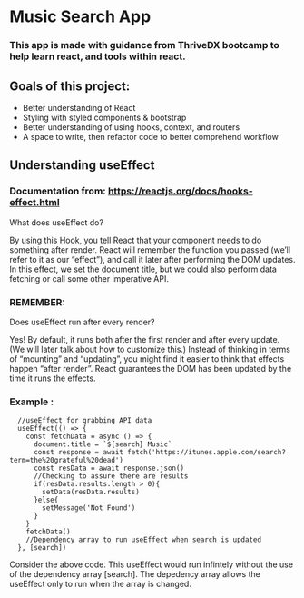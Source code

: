 # Music Search App
### This app is made with guidance from ThriveDX bootcamp to help learn react, and tools within react.

## Goals of this project:
- Better understanding of React
- Styling with styled components & bootstrap
- Better understanding of using hooks, context, and routers
- A space to write, then refactor code to better comprehend workflow

## Understanding useEffect
### Documentation from: https://reactjs.org/docs/hooks-effect.html
What does useEffect do? 

By using this Hook, you tell React that your component needs to do something after render. React will remember the function you passed (we’ll refer to it as our “effect”), and call it later after performing the DOM updates. In this effect, we set the document title, but we could also perform data fetching or call some other imperative API.
### REMEMBER: 
Does useEffect run after every render?

Yes! By default, it runs both after the first render and after every update. (We will later talk about how to customize this.) Instead of thinking in terms of “mounting” and “updating”, you might find it easier to think that effects happen “after render”. React guarantees the DOM has been updated by the time it runs the effects.
### Example :
```
  //useEffect for grabbing API data
  useEffect(() => {
    const fetchData = async () => {
      document.title = `${search} Music`
      const response = await fetch('https://itunes.apple.com/search?term=the%20grateful%20dead')
      const resData = await response.json()
      //Checking to assure there are results 
      if(resData.results.length > 0){
        setData(resData.results)
      }else{
        setMessage('Not Found')
      }
    }
    fetchData()
    //Dependency array to run useEffect when search is updated
  }, [search])
```
Consider the above code. This useEffect would run infintely without the use of the dependency array [search]. The depedency array allows the useEffect only to run when the array is changed.



